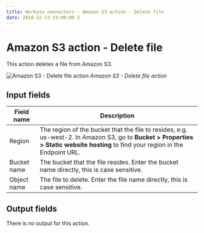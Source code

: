 ```yaml
---
title: Workato connectors - Amazon S3 action - Delete file
date: 2018-12-13 23:00:00 Z
---
```


# Amazon S3 action - Delete file
This action deletes a file from Amazon S3.

![Amazon S3 - Delete file action](~@img/connectors/amazon-s3/delete-file-action.png)
*Amazon S3 - Delete file action*

## Input fields
 Field name  | Description |
| ----------- | ----------- |
| Region      | The region of the bucket that the file to resides, e.g. us-west-2. In Amazon S3, go to **Bucket > Properties > Static website hosting** to find your region in the Endpoint URL. |
| Bucket name | The bucket that the file resides. Enter the bucket name directly, this is case sensitive. |
| Object name | The file to delete. Enter the file name directly, this is case sensitive.|

## Output fields
There is no output for this action.
